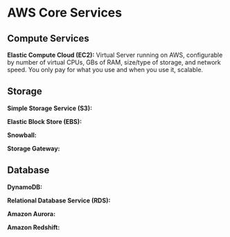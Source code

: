 # AWS Core Services

## Compute Services

**Elastic Compute Cloud (EC2):** Virtual Server running on AWS, configurable by number of virtual CPUs, GBs of RAM, size/type of storage, and network speed. You only pay for what you use and when you use it, scalable.

## Storage
**Simple Storage Service (S3):**

**Elastic Block Store (EBS):**

**Snowball:**

**Storage Gateway:**



## Database
**DynamoDB:**

**Relational Database Service (RDS):**

**Amazon Aurora:**

**Amazon Redshift:**
